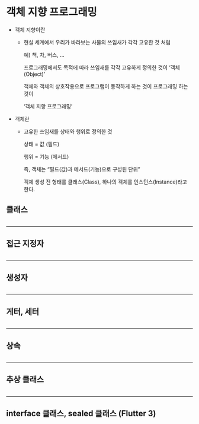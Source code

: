 # 객체 지향 프로그래밍
  - 객체 지향이란
    - 현실 세계에서 우리가 바라보는 사물의 쓰임새가 각각 고유한 것 처럼

      예) 책, 차, 버스, …

      프로그래밍에서도 목적에 따라 쓰임새를 각각 고유하게 정의한 것이 ‘객체(Object)’

      객체와 객체의 상호작용으로 프로그램이 동작하게 하는 것이 프로그래밍 하는 것이

      ‘객체 지향 프로그래밍’
  - 객체란
    - 고유한 쓰임새를 상태와 행위로 정의한 것

      상태 = 값 (필드)

      행위 = 기능 (메서드)

      즉, 객체는 “필드(값)과 메서드(기능)으로 구성된 단위”

      객체 생성 전 형태를 클래스(Class), 하나의 객체를 인스턴스(Instance)라고 한다.

## 클래스
  ```

  ```
***
## 접근 지정자
  ```

  ```
***
## 생성자
  ```

  ```
***
## 게터, 세터
  ```

  ```
***
## 상속
  ```

  ```
***
## 추상 클래스
  ```

  ```
***
## interface 클래스, sealed 클래스 (Flutter 3)
  ```

  ```
